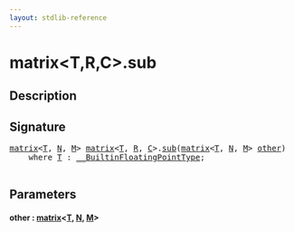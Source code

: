 ```yaml
---
layout: stdlib-reference
---
```


# matrix\<T,R,C\>\.sub

## Description





## Signature 

<pre>
<a href="../index.html" class="code_type">matrix</a>&lt;<a href="../t-0.html" class="code_type">T</a>, <a href="../index.html#decl-N" class="code_var">N</a>, <a href="../index.html#decl-M" class="code_var">M</a>&gt; <a href="../index.html" class="code_type">matrix</a>&lt;<a href="../t-0.html" class="code_type">T</a>, <a href="../index.html#decl-R" class="code_var">R</a>, <a href="../index.html#decl-C" class="code_var">C</a>&gt;.<a href=".html">sub</a>(<a href="../index.html" class="code_type">matrix</a>&lt;<a href="../t-0.html" class="code_type">T</a>, <a href="../index.html#decl-N" class="code_var">N</a>, <a href="../index.html#decl-M" class="code_var">M</a>&gt; <a href=".html#decl-other" class="code_param">other</a>)
    <span class='code_keyword'>where</span> <a href="../t-0.html" class="code_type">T</a> : <a href="../../../interfaces/0_builtinfloatingpointtype-029hm/index.html" class="code_type">__BuiltinFloatingPointType</a>;

</pre>

## Parameters

####  <a id="decl-other"></a>other  : [matrix](../index.html)\<[T](../t-0.html), [N](../index.html#decl-N), [M](../index.html#decl-M)\>

